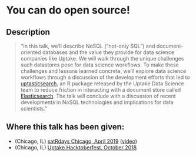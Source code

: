 # You can do open source!

## Description

> "In this talk, we’ll describe NoSQL (“not-only SQL”) and document-oriented databases and the value they provide for data science companies like Uptake. We will walk through the unique challenges such datastores pose for data science workflows. To make these challenges and lessons learned concrete, we’ll explore data science workflows through a discussion of the development efforts that led to [uptasticsearch](https://cran.r-project.org/web/packages/uptasticsearch/index.html), an R package released by the Uptake Data Science team to reduce friction in interacting with a document store called [Elasticsearch](https://github.com/UptakeOpenSource/uptasticsearch). The talk will conclude with a discussion of recent developments in NoSQL technologies and implications for data scientists."


## Where this talk has been given:

* (Chicago, IL) [satRdays Chicago, April 2019](https://chicago2019.satrdays.org) ([video](https://www.youtube.com/watch?v=quFhQvizBE8&t=4h35m15s))
* (Chicago, IL) [Uptake Hacktoberfest, October 2018](https://www.eventbrite.com/e/uptake-hacktoberfest-open-source-hack-night-uptake-tickets-51227185892#)
